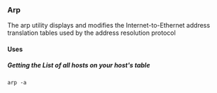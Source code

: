 ### Arp
The arp utility displays and modifies the Internet-to-Ethernet address translation tables used by the address resolution protocol

#### Uses

##### Getting the List of all hosts on your host's table
```
arp -a
```
